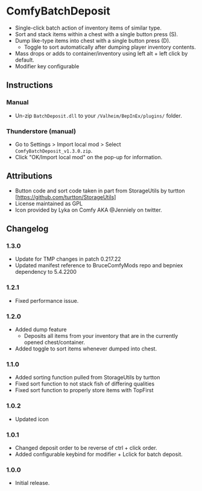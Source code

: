 # ComfyBatchDeposit

  * Single-click batch action of inventory items of similar type. 
  * Sort and stack items within a chest with a single button press (S).
  * Dump like-type items into chest with a single button press (D).
    * Toggle to sort automatically after dumping player inventory contents.
  * Mass drops or adds to container/inventory using left alt + left click by default.
  *   Modifier key configurable

## Instructions

### Manual

  * Un-zip `BatchDeposit.dll` to your `/Valheim/BepInEx/plugins/` folder.

### Thunderstore (manual)

  * Go to Settings > Import local mod > Select `ComfyBatchDeposit_v1.3.0.zip`.
  * Click "OK/Import local mod" on the pop-up for information.

## Attributions

  * Button code and sort code taken in part from StorageUtils by turtton [https://github.com/turtton/StorageUtils]
  * License maintained as GPL
  * Icon provided by Lyka on Comfy AKA @Jenniely on twitter.

## Changelog

### 1.3.0

  * Update for TMP changes in patch 0.217.22
  * Updated manifest reference to BruceComfyMods repo and bepniex dependency to 5.4.2200

### 1.2.1

  * Fixed performance issue.

### 1.2.0

  * Added dump feature
    * Deposits all items from your inventory that are in the currently opened chest/container.
  * Added toggle to sort items whenever dumped into chest.

### 1.1.0

  * Added sorting function pulled from StorageUtils by turtton
  * Fixed sort function to not stack fish of differing qualities
  * Fixed sort function to properly store items with TopFirst

### 1.0.2
  * Updated icon

### 1.0.1
  * Changed deposit order to be reverse of ctrl + click order.
  * Added configurable keybind for modifier + Lclick for batch deposit.

### 1.0.0

  * Initial release.